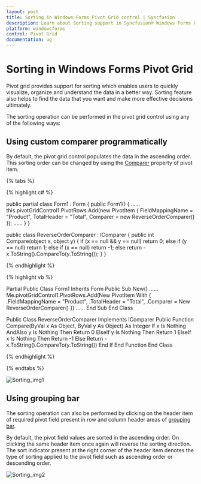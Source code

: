```yaml
---
layout: post
title: Sorting in Windows Forms Pivot Grid control | Syncfusion
description: Learn about Sorting support in Syncfusion® Windows Forms Pivot Grid control, its elements and more details.
platform: windowsforms
control: Pivot Grid
documentation: ug
---
```


# Sorting in Windows Forms Pivot Grid

Pivot grid provides support for sorting which enables users to quickly visualize, organize and understand the data in a better way. Sorting feature also helps to find the data that you want and make more effective decisions ultimately.

The sorting operation can be performed in the pivot grid control using any of the following ways:

## Using custom comparer programmatically

By default, the pivot grid control populates the data in the ascending order. This sorting order can be changed by using the [Comparer](https://help.syncfusion.com/cr/windowsforms/Syncfusion.PivotAnalysis.Base.PivotItem.html#Syncfusion_PivotAnalysis_Base_PivotItem_Comparer) property of pivot item.

{% tabs %}

{% highlight c# %}

public partial class Form1 : Form
{
    public Form1()
    {
        ......
        this.pivotGridControl1.PivotRows.Add(new PivotItem
        {
            FieldMappingName = "Product",
            TotalHeader = "Total",
            Comparer = new ReverseOrderComparer()
        });
        ......
    }
}

public class ReverseOrderComparer : IComparer
{
   public int Compare(object x, object y)
   {
      if (x == null && y == null)
         return 0;
      else if (y == null)
         return 1;
      else if (x == null)
         return -1;
      else
         return -x.ToString().CompareTo(y.ToString());
   }
}

{% endhighlight %}

{% highlight vb %}

Partial Public Class Form1
    Inherits Form
    Public Sub New()
        ......
        Me.pivotGridControl1.PivotRows.Add(New PivotItem With
        {
            .FieldMappingName = "Product",
            .TotalHeader = "Total",
            .Comparer = New ReverseOrderComparer()
        })
        ......
    End Sub
End Class

Public Class ReverseOrderComparer
    Implements IComparer
    Public Function Compare(ByVal x As Object, ByVal y As Object) As Integer
        If x Is Nothing AndAlso y Is Nothing Then
            Return 0
        ElseIf y Is Nothing Then
            Return 1
        ElseIf x Is Nothing Then
            Return -1
        Else
            Return -x.ToString().CompareTo(y.ToString())
        End If
    End Function
End Class

{% endhighlight %}

{% endtabs %}

![Sorting_img1](Sorting_images/Sorting_img1.png)

## Using grouping bar

The sorting operation can also be performed by clicking on the header item of required pivot field present in row and column header areas of [grouping bar](https://help.syncfusion.com/windowsforms/pivot-grid/grouping-bar).

By default, the pivot field values are sorted in the ascending order. On clicking the same header item once again will reverse the sorting direction. The sort indicator present at the right corner of the header item denotes the type of sorting applied to the pivot field such as ascending order or descending order.

![Sorting_img2](Sorting_images/Sorting_img2.png)
